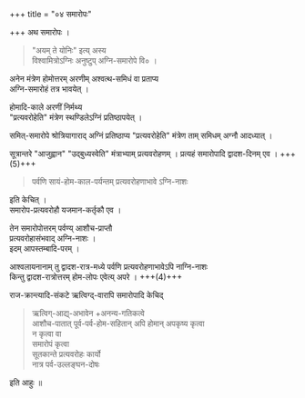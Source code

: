 +++
title = "०४ समारोपः"

+++
अथ समारोपः ।  

> "अयम् ते योनिः" इत्य् अस्य  
विश्वामित्रोऽग्निः अनुष्टुप् अग्नि-समारोपे वि० ।

अनेन मंत्रेण होमोत्तरम् अरणीम् अश्वत्थ-समिधं वा प्रताप्य  
अग्नि-समारोहं तत्र भावयेत् ।

होमादि-काले अरणीं निर्मथ्य  
"प्रत्यवरोहेति" मंत्रेण स्थण्डिलेऽग्निं प्रतिष्ठापयेत् ।  

समित्-समारोपे श्रोत्रियागाराद् अग्निं प्रतिष्ठाप्य "प्रत्यवरोहेति" मंत्रेण ताम् समिधम् अग्नौ आदध्यात् । 

सूत्रान्तरे "आजुह्वान" "उद्बुध्यस्वेति" मंत्राभ्याम् प्रत्यवरोहणम् । प्रत्यहं समारोपादि द्वादश-दिनम् एव । +++(5)+++

> पर्वणि सायं-होम-काल-पर्यन्तम् प्रत्यवरोहणाभावे ऽग्नि-नाशः 

इति केचित् ।  
समारोप-प्रत्यवरोहौ यजमान-कर्तृकौ एव ।  

तेन समारोपोत्तरम् पर्वण्य् आशौच-प्राप्तौ  
प्रत्यवरोहासंभवाद् अग्नि-नाशः ।  
इदम् आपस्तम्बादि-परम् । 

आश्वलायनानाम् तु द्वादश-रात्र-मध्ये पर्वणि प्रत्यवरोहणाभावेऽपि नाग्नि-नाशः  
किन्तु द्वादश-रात्रोत्तरम् होम-लोपः एवेत्य् अपरे । +++(4)+++

राज-क्रान्त्यादि-संकटे ऋत्विग्द्-वारापि समारोपादि केचिद्  

> ऋत्विग्-आद्य्-अभावेन +अनन्य-गतिकत्वे  
आशौच-पातात् पूर्व-पर्व-होम-सहितान् अपि होमान् अपकृष्य कृत्वा  
न कृत्वा वा  
समारोपं कृत्वा  
सूतकान्ते प्रत्यवरोहः कार्यो  
नात्र पर्व-उल्लङ्घन-दोषः 

इति आहुः ॥